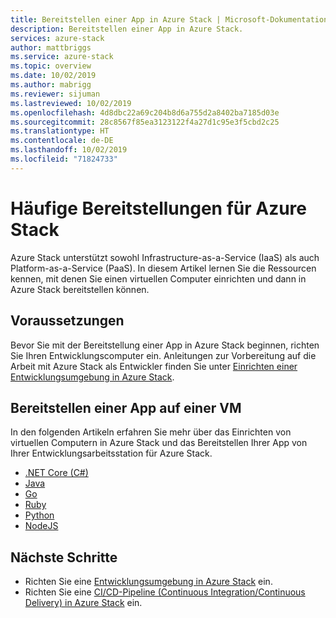 ```yaml
---
title: Bereitstellen einer App in Azure Stack | Microsoft-Dokumentation
description: Bereitstellen einer App in Azure Stack.
services: azure-stack
author: mattbriggs
ms.service: azure-stack
ms.topic: overview
ms.date: 10/02/2019
ms.author: mabrigg
ms.reviewer: sijuman
ms.lastreviewed: 10/02/2019
ms.openlocfilehash: 4d8dbc22a69c204b8d6a755d2a8402ba7185d03e
ms.sourcegitcommit: 28c8567f85ea3123122f4a27d1c95e3f5cbd2c25
ms.translationtype: HT
ms.contentlocale: de-DE
ms.lasthandoff: 10/02/2019
ms.locfileid: "71824733"
---
```

# <a name="common-deployments-for-azure-stack"></a>Häufige Bereitstellungen für Azure Stack

Azure Stack unterstützt sowohl Infrastructure-as-a-Service (IaaS) als auch Platform-as-a-Service (PaaS). In diesem Artikel lernen Sie die Ressourcen kennen, mit denen Sie einen virtuellen Computer einrichten und dann in Azure Stack bereitstellen können.

## <a name="before-you-begin"></a>Voraussetzungen

Bevor Sie mit der Bereitstellung einer App in Azure Stack beginnen, richten Sie Ihren Entwicklungscomputer ein. Anleitungen zur Vorbereitung auf die Arbeit mit Azure Stack als Entwickler finden Sie unter [Einrichten einer Entwicklungsumgebung in Azure Stack](azure-stack-dev-start.md).

## <a name="deploy-an-app-to-a-vm"></a>Bereitstellen einer App auf einer VM

In den folgenden Artikeln erfahren Sie mehr über das Einrichten von virtuellen Computern in Azure Stack und das Bereitstellen Ihrer App von Ihrer Entwicklungsarbeitsstation für Azure Stack.

- [.NET Core (C#)](azure-stack-dev-start-howto-vm-dotnet.md)
- [Java](azure-stack-dev-start-howto-vm-java.md)
- [Go](azure-stack-dev-start-howto-vm-go.md)
- [Ruby](azure-stack-dev-start-howto-vm-ruby.md)
- [Python](azure-stack-dev-start-howto-vm-python.md)
- [NodeJS](azure-stack-dev-start-howto-vm-nodejs.md)

## <a name="next-steps"></a>Nächste Schritte

- Richten Sie eine [Entwicklungsumgebung in Azure Stack](azure-stack-dev-start.md) ein.
- Richten Sie eine [CI/CD-Pipeline (Continuous Integration/Continuous Delivery) in Azure Stack](azure-stack-solution-pipeline.md) ein.
